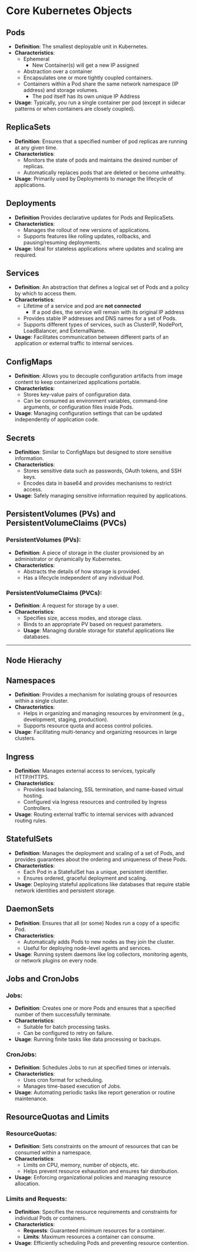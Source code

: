 # Core Kubernetes Objects

## Pods

* **Definition**: The smallest deployable unit in Kubernetes.
* **Characteristics**:
  * Ephemeral
    * New Container(s) will get a new IP assigned
  * Abstraction over a container
  * Encapsulates one or more tightly coupled containers.
  * Containers within a Pod share the same network namespace (IP address) and storage volumes.
    * The pod itself has its own unique IP Address
* **Usage**: Typically, you run a single container per pod (except in sidecar patterns or when containers are closely coupled).

## ReplicaSets

* **Definition**: Ensures that a specified number of pod replicas are running at any given time.
* **Characteristics**:
  * Monitors the state of pods and maintains the desired number of replicas.
  * Automatically replaces pods that are deleted or become unhealthy.
* **Usage**: Primarily used by Deployments to manage the lifecycle of applications.

## Deployments

* **Definition** Provides declarative updates for Pods and ReplicaSets.
* **Characteristics**:
  * Manages the rollout of new versions of applications.
  * Supports features like rolling updates, rollbacks, and pausing/resuming deployments.
* **Usage**: Ideal for stateless applications where updates and scaling are required.

## Services

* **Definition**: An abstraction that defines a logical set of Pods and a policy by which to access them.
* **Characteristics**:
  * Lifetime of a service and pod are **not connected**
    * If a pod dies, the service will remain with its original IP address
  * Provides stable IP addresses and DNS names for a set of Pods.
  * Supports different types of services, such as ClusterIP, NodePort, LoadBalancer, and ExternalName.
* **Usage**: Facilitates communication between different parts of an application or external traffic to internal services.

## ConfigMaps

* **Definition**: Allows you to decouple configuration artifacts from image content to keep containerized applications portable.
* **Characteristics**:
  * Stores key-value pairs of configuration data.
  * Can be consumed as environment variables, command-line arguments, or configuration files inside Pods.
* **Usage**: Managing configuration settings that can be updated independently of application code.

## Secrets

* **Definition**: Similar to ConfigMaps but designed to store sensitive information.
* **Characteristics**:
  * Stores sensitive data such as passwords, OAuth tokens, and SSH keys.
  * Encodes data in base64 and provides mechanisms to restrict access.
* **Usage**: Safely managing sensitive information required by applications.

## PersistentVolumes (PVs) and PersistentVolumeClaims (PVCs)

### PersistentVolumes (PVs):

* **Definition**: A piece of storage in the cluster provisioned by an administrator or dynamically by Kubernetes.
* **Characteristics**:
  * Abstracts the details of how storage is provided.
  * Has a lifecycle independent of any individual Pod.

### PersistentVolumeClaims (PVCs):

* **Definition**: A request for storage by a user.
* **Characteristics**:
  * Specifies size, access modes, and storage class.
  * Binds to an appropriate PV based on request parameters.
  * **Usage**: Managing durable storage for stateful applications like databases.

***

## Node Hierachy

## Namespaces

* **Definition**: Provides a mechanism for isolating groups of resources within a single cluster.
* **Characteristics**:
  * Helps in organizing and managing resources by environment (e.g., development, staging, production).
  * Supports resource quota and access control policies.
* **Usage**: Facilitating multi-tenancy and organizing resources in large clusters.

## Ingress

* **Definition**: Manages external access to services, typically HTTP/HTTPS.
* **Characteristics**:
  * Provides load balancing, SSL termination, and name-based virtual hosting.
  * Configured via Ingress resources and controlled by Ingress Controllers.
* **Usage**: Routing external traffic to internal services with advanced routing rules.

## StatefulSets

* **Definition**: Manages the deployment and scaling of a set of Pods, and provides guarantees about the ordering and uniqueness of these Pods.
* **Characteristics**:
  * Each Pod in a StatefulSet has a unique, persistent identifier.
  * Ensures ordered, graceful deployment and scaling.
* **Usage**: Deploying stateful applications like databases that require stable network identities and persistent storage.

## DaemonSets

* **Definition**: Ensures that all (or some) Nodes run a copy of a specific Pod.
* **Characteristics**:
  * Automatically adds Pods to new nodes as they join the cluster.
  * Useful for deploying node-level agents and services.
* **Usage**: Running system daemons like log collectors, monitoring agents, or network plugins on every node.

## Jobs and CronJobs

### Jobs:

* **Definition**: Creates one or more Pods and ensures that a specified number of them successfully terminate.
* **Characteristics**:
  * Suitable for batch processing tasks.
  * Can be configured to retry on failure.
* **Usage**: Running finite tasks like data processing or backups.

### CronJobs:

* **Definition**: Schedules Jobs to run at specified times or intervals.
* **Characteristics**:
  * Uses cron format for scheduling.
  * Manages time-based execution of Jobs.
* **Usage**: Automating periodic tasks like report generation or routine maintenance.

## ResourceQuotas and Limits

### ResourceQuotas:

* **Definition**: Sets constraints on the amount of resources that can be consumed within a namespace.
* **Characteristics**:
  * Limits on CPU, memory, number of objects, etc.
  * Helps prevent resource exhaustion and ensures fair distribution.
* **Usage**: Enforcing organizational policies and managing resource allocation.

### Limits and Requests:

* **Definition**: Specifies the resource requirements and constraints for individual Pods or containers.
* **Characteristics**:
  * **Requests**: Guaranteed minimum resources for a container.
  * **Limits**: Maximum resources a container can consume.
* **Usage**: Efficiently scheduling Pods and preventing resource contention.
